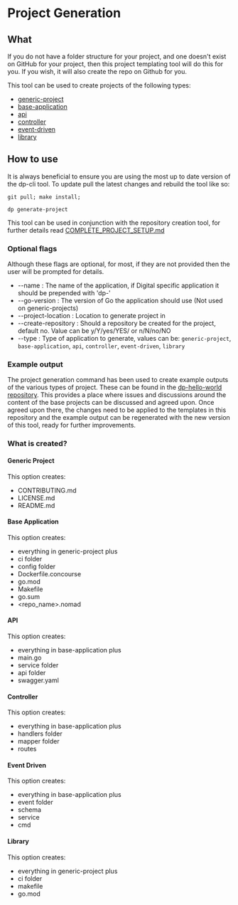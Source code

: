 # Project Generation 

## What
If you do not have a folder structure for your project, and one doesn't exist on GitHub for your project, then this project templating tool will do this for you. If you wish, it will also create the repo on Github for you.

This tool can be used to create projects of the following types:
- [generic-project](#generic-project)
- [base-application](#base-application)
- [api](#api)
- [controller](#controller)
- [event-driven](#event-driven)
- [library](#library)


## How to use
It is always beneficial to ensure you are using the most up to date version of the dp-cli tool. 
To update pull the latest changes and rebuild the tool like so:
```shell script
git pull; make install; 
```

```shell script
dp generate-project
``` 

This tool can be used in conjunction with the repository creation tool, for further details read [COMPLETE_PROJECT_SETUP.md](COMPLETE_PROJECT_SETUP.md)

### Optional flags
Although these flags are optional, for most, if they are not provided then the user will be prompted for details.
- --name :              The name of the application, if Digital specific application it should be prepended with 'dp-'
- --go-version :        The version of Go the application should use (Not used on generic-projects)
- --project-location :  Location to generate project in
- --create-repository : Should a repository be created for the project, default no. Value can be y/Y/yes/YES/ or n/N/no/NO
- --type :              Type of application to generate, values can be: `generic-project`, `base-application`, `api`, `controller`, `event-driven`, `library`

### Example output
The project generation command has been used to create example outputs of the various types of project. These can be found
in the [dp-hello-world repository](https://github.com/ONSdigital/dp-hello-world). This provides a place where issues and
discussions around the content of the base projects can be discussed and agreed upon. Once agreed upon there, the
changes need to be applied to the templates in this repository and the example output can be regenerated with the new
version of this tool, ready for further improvements.

### What is created?

#### Generic Project
This option creates:
- CONTRIBUTING.md
- LICENSE.md
- README.md

#### Base Application
This option creates:
- everything in generic-project plus
- ci folder
- config folder
- Dockerfile.concourse
- go.mod
- Makefile
- go.sum
- <repo_name>.nomad

#### API
This option creates:
- everything in base-application plus
- main.go
- service folder
- api folder
- swagger.yaml

#### Controller
This option creates:
- everything in base-application plus
- handlers folder
- mapper folder
- routes

#### Event Driven
This option creates:
- everything in base-application plus
- event folder
- schema
- service
- cmd

#### Library
This option creates:
- everything in generic-project plus
- ci folder
- makefile
- go.mod